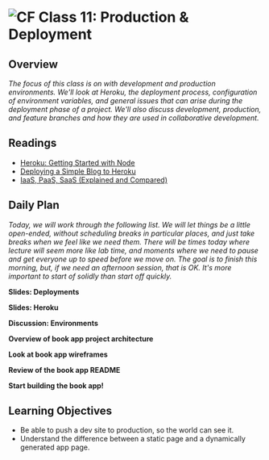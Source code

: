 ![CF](https://i.imgur.com/7v5ASc8.png)  Class 11: Production & Deployment
=======
## Overview
<!-- Provide a general overview of the daily concepts and processes that will be covered in lectures and labs -->
*The focus of this class is on with development and production environments. We'll look at Heroku, the deployment process, configuration of environment variables, and general issues that can arise during the deployment phase of a project. We'll also discuss development, production, and feature branches and how they are used in collaborative development.*

## Readings
<!-- List of readings required for this content; readings being completed by the start of this lecture -->
- [Heroku: Getting Started with Node](https://devcenter.heroku.com/articles/getting-started-with-nodejs#introduction)
- [Deploying a Simple Blog to Heroku](https://howtonode.org/deploy-blog-to-heroku)
- [IaaS, PaaS, SaaS (Explained and Compared)](https://apprenda.com/library/paas/iaas-paas-saas-explained-compared/)

## Daily Plan
<!-- Below is a template. Please delete, change, update as you see fit... -->

*Today, we will work through the following list. We will let things be a little open-ended, without scheduling breaks in particular places, and just take breaks when we feel like we need them. There will be times today where lecture will seem more like lab time, and moments where we need to pause and get everyone up to speed before we move on. The goal is to finish this morning, but, if we need an afternoon session, that is OK. It's more important to start of solidly than start off quickly.*

**Slides: Deployments**

**Slides: Heroku**

**Discussion: Environments**

**Overview of book app project architecture**

**Look at book app wireframes**

**Review of the book app README**

**Start building the book app!**

## Learning Objectives
<!--
ABCD:
  Audience: Program participants
  Behavior: Expected learning/behavior changes/results
  Condition:
    Circumstances that lead to change/result
    When change/result are expected to occur
  Degree: How much change occurs (%) for how many participants (#)
-->

- Be able to push a dev site to production, so the world can see it.
- Understand the difference between a static page and a dynamically generated app page.

